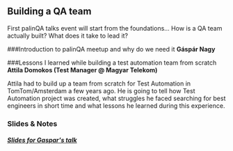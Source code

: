 ## Building a QA team

First palinQA talks event will start from the foundations... How is a QA team actually built? What does it take to lead it?

###Introduction to palinQA meetup and why do we need it
__Gáspár Nagy__

###Lessons I learned while building a test automation team from scratch
__Attila Domokos (Test Manager @ Magyar Telekom)__

Attila had to build up a team from scratch for Test Automation in TomTom/Amsterdam a few years ago. He is going to tell how Test Automation project was created, what struggles he faced searching for best engineers in short time and what lessons he learned during this experience.

### Slides & Notes
##### [Slides for Gaspar's talk](/docs/20151203-palinqa-gasparnagy-151204090530-lva1-app6891.pdf)

